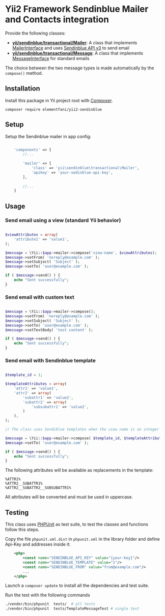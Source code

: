 # Yii2 Framework Sendinblue Mailer and Contacts integration

Provide the following classes:

* **[yii/sendinblue/transactional/Mailer](src/transactional/Mailer.php)**: A class that implements [MailerInterface](https://www.yiiframework.com/doc/api/2.0/yii-mail-mailerinterface) and uses [Sendinblue API v3](https://developers.sendinblue.com/v3.0/reference) to send email
* **[yii/sendinblue/transactional/Message](src/transactional/Message.php)**: A class that implements [MessageInterface](https://www.yiiframework.com/doc/api/2.0/yii-mail-messageinterface) for standard emails

The choice between the two message types is made automatically by the `compose()` method.

## Installation

Install this package in Yii project root with [Composer](https://getcomposer.org/).

`composer require elementfani/yii2-sendinblue`

## Setup

Setup the Sendinblue mailer in app config:

```php

    'components' => [
        //...
        
        'mailer' => [
            'class' => 'yii\sendinblue\transactional\Mailer',
            'apikey' => 'your-sedinblue-api-key',
        ],  
        
        //...
    ]
```

## Usage

### Send email using a view (standard Yii behavior)

```php

$viewAttributes = array(
    'attribute1' => 'value1',
);

$message = \Yii::$app->mailer->compose('view-name', $viewAttributes);
$message->setFrom( 'noreply@example.com' );
$message->setSubject( 'Subject' );
$message->setTo( 'user@example.com' );

if ( $message->send() ) {
    echo "Sent successfully";
}

```

### Send email with custom text

```php

$message = \Yii::$app->mailer->compose();
$message->setFrom( 'noreply@example.com' );
$message->setSubject( 'Subject' );
$message->setTo( 'user@example.com' );
$message->setTextBody( 'test content' );

if ( $message->send() ) {
    echo "Sent successfully";
}

```

### Send email with Sendinblue template

```php

$template_id = 1;

$templateAttributes = array(
    'attr1' => 'value1',
    'attr2' => array(
        'subattr1' => 'value2',
        'subattr2' => array(
            'subsubattr1' => 'value2',
        )
    ),
);

// The class uses Sendiblue templates when the view name is an integer instead of string.

$message = \Yii::$app->mailer->compose( $template_id, $templateAttributes );
$message->setTo( 'user@example.com' );

if ( $message->send() ) {
    echo "Sent successfully";
}

```

The following attributes will be available as replacements in the template:

```
%ATTR1%
%ATTR2__SUBATTR1%
%ATTR2__SUBATTR2__SUBSUBATTR1%
```
All attributes will be converted and must be used in uppercase.

## Testing

This class uses [PHPUnit](https://phpunit.de/) as test suite, to test the classes and functions follow this steps.

Copy the file `phpunit.xml.dist` in `phpunit.xml` in the library folder and define Api-Key and addresses inside it:

```xml
	<php>
		<const name="SENDINBLUE_API_KEY" value="{your-key}"/>		
		<const name="SENDINBLUE_TEMPLATE" value="1"/>		
		<const name="SENDINBLUE_FROM" value="from@example.com"/>		
        ...
	</php>
```

Launch a `composer update` to install all the dependencies and test suite.

Run the test with the following commands

```bash
./vendor/bin/phpunit  tests/  # all tests
./vendor/bin/phpunit  tests/TemplateMessageTest # single test
```
